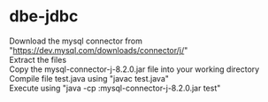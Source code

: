 # dbe-jdbc

Download the mysql connector from "https://dev.mysql.com/downloads/connector/j/" <br>
Extract the files <br>
Copy the mysql-connector-j-8.2.0.jar file into your working directory <br>
Compile file test.java using "javac test.java" <br>
Execute using "java -cp :mysql-connector-j-8.2.0.jar test" <br>
